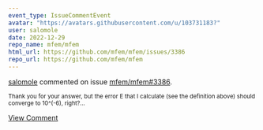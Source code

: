 ```yaml
---
event_type: IssueCommentEvent
avatar: "https://avatars.githubusercontent.com/u/103731183?"
user: salomole
date: 2022-12-29
repo_name: mfem/mfem
html_url: https://github.com/mfem/mfem/issues/3386
repo_url: https://github.com/mfem/mfem
---
```


<a href='https://github.com/salomole' target='_blank'>salomole</a> commented on issue <a href='https://github.com/mfem/mfem/issues/3386' target='_blank'>mfem/mfem#3386</a>.

<small>Thank you for your answer, but the error E that I calculate (see the definition above) should converge to 10^(-6), right?...</small>

<a href='https://github.com/mfem/mfem/issues/3386' target='_blank'>View Comment</a>